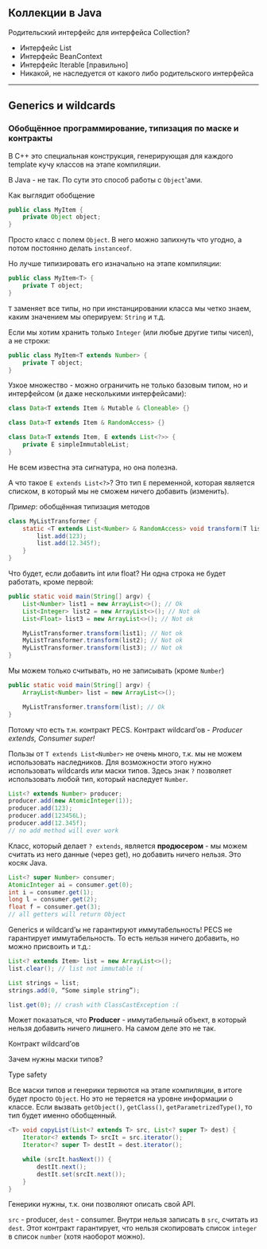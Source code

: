 ﻿## Коллекции в Java

Родительский интерфейс для интерфейса Collection?
* Интерфейс List
* Интерфейс BeanContext
* Интерфейс Iterable [правильно]
* Никакой, не наследуется от какого либо родительского интерфейса

---

## Generics и wildcards

### Обобщённое программирование, типизация по маске и контракты

В С++ это специальная конструкция, генерирующая для каждого template кучу классов на этапе компиляции.

В Java - не так. По сути это способ работы с `Object`'ами.

Как выглядит обобщение

```java
public class MyItem {
    private Object object;
}
```

Просто класс с полем `Object`. В него можно запихнуть что угодно, а потом постоянно делать `instanceof`.

Но лучше типизировать его изначально на этапе компиляции:

```java
public class MyItem<T> {
    private T object;
}
```

`T` заменяет все типы, но при инстанцировании класса мы четко знаем, каким значением мы оперируем: `String` и т.д.

Если мы хотим хранить только `Integer` (или любые другие типы чисел), а не строки:

```java
public class MyItem<T extends Number> {
    private T object;
}
```

Узкое множество - можно ограничить не только базовым типом, но и интерфейсом (и даже несколькими интерфейсами):

```java
class Data<T extends Item & Mutable & Cloneable> {}

class Data<T extends Item & RandomAccess> {}

class Data<T extends Item, E extends List<?>> {
    private E simpleImmutableList;
}
```

Не всем известна эта сигнатура, но она полезна.

А что такое `E extends List<?>`? Это тип `E` переменной, которая является списком, в который мы не сможем ничего добавить (изменить).

_Пример_: обобщённая типизация методов

```java
class MyListTransformer {
    static <T extends List<Number> & RandomAccess> void transform(T list) {
        list.add(123);
        list.add(12.345f);
    }
}
```

Что будет, если добавить int или float? Ни одна строка не будет работать, кроме первой:

```java
public static void main(String[] argv) {
    List<Number> list1 = new ArrayList<>(); // Ok
    List<Integer> list2 = new ArrayList<>(); // Not ok
    List<Float> list3 = new ArrayList<>(); // Not ok

    MyListTransformer.transform(list1); // Not ok
    MyListTransformer.transform(list2); // Not ok
    MyListTransformer.transform(list3); // Not ok
}
```

Мы можем только считывать, но не записывать (кроме `Number`)

```java
public static void main(String[] argv) {
    ArrayList<Number> list = new ArrayList<>();

    MyListTransformer.transform(list); // Ok
}
```

Потому что есть т.н. контракт PECS. Контракт wildcard’ов - _Producer extends, Consumer super!_

Пользы от `T extends List<Number>` не очень много, т.к. мы не можем использовать наследников. Для возможности этого нужно использовать wildcards или маски типов. Здесь знак `?` позволяет использовать любой тип, который наследует `Number`.

```java
List<? extends Number> producer;
producer.add(new AtomicInteger(1));
producer.add(123);
producer.add(123456L);
producer.add(12.345f);
// no add method will ever work
```

Класс, который делает `? extends`, является __продюсером__ - мы можем считать из него данные (через get), но добавить ничего нельзя. Это косяк Java.

```java
List<? super Number> consumer;
AtomicInteger ai = consumer.get(0);
int i = consumer.get(1);
long l = consumer.get(2);
float f = consumer.get(3);
// all getters will return Object
```

Generics и wildcard’ы не гарантируют иммутабельность! PECS не гарантирует иммутабельность. То есть нельзя ничего добавить, но можно присвоить и т.д.:

```java
List<? extends Item> list = new ArrayList<>();
list.clear(); // list not immutable :(

List strings = list;
strings.add(0, “Some simple string”);

list.get(0); // crash with ClassCastException :(
```

Может показаться, что __Producer__ - иммутабельный объект, в который нельзя добавить ничего лишнего. На самом деле это не так.

Контракт wildcard’ов

Зачем нужны маски типов?

Type safety

Все маски типов и генерики теряются на этапе компиляции, в итоге будет просто `Object`. Но это не теряется на уровне информации о классе. Если вызвать `getObject()`, `getClass()`, `getParametrizedType()`, то тип будет именно обобщенный.

```java
<T> void copyList(List<? extends T> src, List<? super T> dest) {
    Iterator<? extends T> srcIt = src.iterator();
    Iterator<? super T> destIt = dest.iterator();

    while (srcIt.hasNext()) {
        destIt.next();
        destIt.set(srcIt.next());
    }
}
```

Генерики нужны, т.к. они позволяют описать свой API.

`src` - producer, `dest` - consumer. Внутри нельзя записать в `src`, считать из `dest`. Этот контракт гарантирует, что нельзя скопировать список `integer` в список `number` (хотя наоборот можно).
